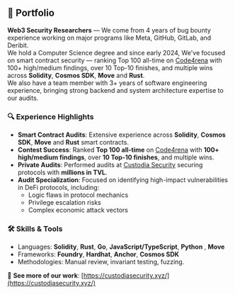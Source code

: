 ## 📜 Portfolio  

**Web3 Security Researchers** — We come from 4 years of bug bounty experience working on major programs like Meta, GitHub, GitLab, and Deribit.  
We hold a Computer Science degree and since early 2024, We've focused on smart contract security — ranking Top 100 all-time on [Code4rena](https://code4rena.com/@0xAlix2) with 100+ high/medium findings, over 10 Top-10 finishes, and multiple wins across **Solidity**, **Cosmos SDK**, **Move** and **Rust**.  
We also have a team member with 3+ years of software engineering experience, bringing strong backend and system architecture expertise to our audits.

### 🔍 Experience Highlights  
- **Smart Contract Audits**: Extensive experience across **Solidity**, **Cosmos SDK**, **Move** and **Rust** smart contracts.  
- **Contest Success**: Ranked **Top 100 all-time** on [Code4rena](https://code4rena.com/@0xAlix2) with **100+ high/medium findings**, over **10 Top-10 finishes**, and multiple wins.  
- **Private Audits**: Performed audits at [Custodia Security](https://custodiasecurity.xyz/) securing protocols with **millions in TVL**.  
- **Audit Specialization**: Focused on identifying high-impact vulnerabilities in DeFi protocols, including:  
  - Logic flaws in protocol mechanics  
  - Privilege escalation risks  
  - Complex economic attack vectors  

### 🛠️ Skills & Tools  
- Languages: **Solidity**, **Rust**, **Go**, **JavaScript/TypeScript**, **Python** , **Move**
- Frameworks: **Foundry**, **Hardhat**, **Anchor**, **Cosmos SDK**  
- Methodologies: Manual review, invariant testing, fuzzing.

📎 **See more of our work**: [https://custodiasecurity.xyz/](https://custodiasecurity.xyz/)  
